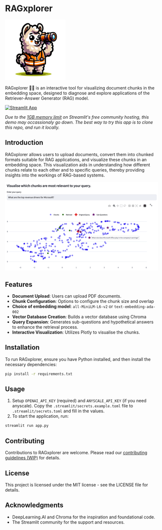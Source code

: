 # RAGxplorer

<img src="images/logo.png" width="200">

RAGxplorer 🦙🦺 is an interactive tool for visualizing document chunks in the embedding space, designed to diagnose and explore applications of the Retriever-Answer Generator (RAG) model.

[![Streamlit App](https://static.streamlit.io/badges/streamlit_badge_black_white.svg)](https://rag-xplorer.streamlit.app/)

_Due to the [1GB memory limit](https://discuss.streamlit.io/t/is-there-streamlit-app-limitations-such-as-usage-time-users-etc/42800) on Streamlit's free community hosting, this demo may occassionaly go down. The best way to try this app is to clone this repo, and run it locally._

## Introduction

RAGxplorer allows users to upload documents, convert them into chunked formats suitable for RAG applications, and visualize these chunks in an embedding space. This visualization aids in understanding how different chunks relate to each other and to specific queries, thereby providing insights into the workings of RAG-based systems.

<img src="images/example.png" width="650">

## Features

- **Document Upload**: Users can upload PDF documents.
- **Chunk Configuration**: Options to configure the chunk size and overlap
- **Choice of embedding model**: `all-MiniLM-L6-v2` or `text-embedding-ada-002`
- **Vector Database Creation**: Builds a vector database using Chroma
- **Query Expansion**: Generates sub-questions and hypothetical answers to enhance the retrieval process.
- **Interactive Visualization**: Utilizes Plotly to visualise the chunks.

## Installation

To run RAGxplorer, ensure you have Python installed, and then install the necessary dependencies:

```bash
pip install -r requirements.txt
```

## Usage

1. Setup `OPENAI_API_KEY` (required) and `ANYSCALE_API_KEY` (if you need anyscale). Copy
    the `.streamlit/secrets.example.toml` file to `.streamlit/secrets.toml` and fill in the values.
2. To start the application, run:

```bash
streamlit run app.py
```

## Contributing

Contributions to RAGxplorer are welcome. Please read our [contributing guidelines (WIP)](.github/CONTRIBUTING.md) for details.

## License

This project is licensed under the MIT license - see the LICENSE file for details.

## Acknowledgments
- DeepLearning.AI and Chroma for the inspiration and foundational code.
- The Streamlit community for the support and resources.
